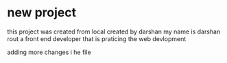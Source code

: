 # new project
this project was created from local 
created by darshan 
my name is  darshan rout a  front end developer that is praticing the web devlopment

adding more changes i he file